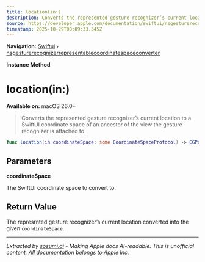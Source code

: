 ```yaml
---
title: location(in:)
description: Converts the represented gesture recognizer’s current location to a SwiftUI coordinate space of an ancestor of the view the gesture recognizer is attached to.
source: https://developer.apple.com/documentation/swiftui/nsgesturerecognizerrepresentablecoordinatespaceconverter/location(in:)
timestamp: 2025-10-29T00:09:33.345Z
---
```


**Navigation:** [Swiftui](/documentation/swiftui) › [nsgesturerecognizerrepresentablecoordinatespaceconverter](/documentation/swiftui/nsgesturerecognizerrepresentablecoordinatespaceconverter)

**Instance Method**

# location(in:)

**Available on:** macOS 26.0+

> Converts the represented gesture recognizer’s current location to a SwiftUI coordinate space of an ancestor of the view the gesture recognizer is attached to.

```swift
func location(in coordinateSpace: some CoordinateSpaceProtocol) -> CGPoint
```

## Parameters

**coordinateSpace**

The SwiftUI coordinate space to convert to.



## Return Value

The represrnted gesture recognizer’s current location converted into the given `coordinateSpace`.

---

*Extracted by [sosumi.ai](https://sosumi.ai) - Making Apple docs AI-readable.*
*This is unofficial content. All documentation belongs to Apple Inc.*
